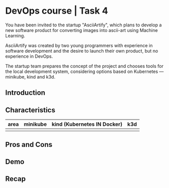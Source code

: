 # DevOps course | Task 4

You have been invited to the startup "AsciiArtify", which plans to develop a new software product for converting images into ascii-art using Machine Learning.

AsciiArtify was created by two young programmers with experience in software development and the desire to launch their own product, but no experience in DevOps.

The startup team prepares the concept of the project and chooses tools for the local development system, considering options based on Kubernetes — minikube, kind and k3d.

## Introduction

## Characteristics

| area | minikube | kind (Kubernetes IN Docker) | k3d   |
| ------------ | -------- | ----------------------------| ----- |
|  |  |  |  |


## Pros and Cons

## Demo

## Recap
